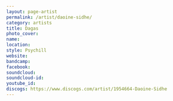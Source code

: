 ```yaml
---
layout: page-artist
permalink: /artist/daoine-sidhe/
category: artists
title: Dagas
photo_cover: 
name: 
location: 
style: Psychill
website: 
bandcamp: 
facebook: 
soundcloud: 
soundcloud-id: 
youtube_id: 
discogs: https://www.discogs.com/artist/1954664-Daoine-Sidhe
---
```

